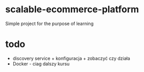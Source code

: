 # scalable-ecommerce-platform
Simple project for the purpose of learning

# todo
- discovery service + konfiguracja + zobaczyć czy działa 
- Docker - ciag dalszy kursu
